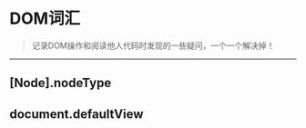 # DOM词汇

> 记录DOM操作和阅读他人代码时发现的一些疑问，一个一个解决掉！

----------------------

## [Node].nodeType

## document.defaultView
